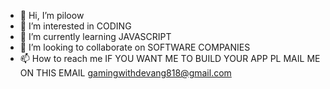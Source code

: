 - 👋 Hi, I’m piloow
- 👀 I’m interested in CODING
- 🌱 I’m currently learning JAVASCRIPT
- 💞️ I’m looking to collaborate on SOFTWARE COMPANIES
- 📫 How to reach me IF YOU WANT ME TO BUILD YOUR APP PL MAIL ME ON THIS EMAIL gamingwithdevang818@gmail.com

<!---
DEVANGJAMNARE/DEVANGJAMNARE is a ✨ special ✨ repository because its `README.md` (this file) appears on your GitHub profile.
You can click the Preview link to take a look at your changes.
--->
